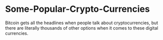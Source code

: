# Some-Popular-Crypto-Currencies
Bitcoin gets all the headlines when people talk about cryptocurrencies, but there are literally thousands of other options when it comes to these digital currencies. 
